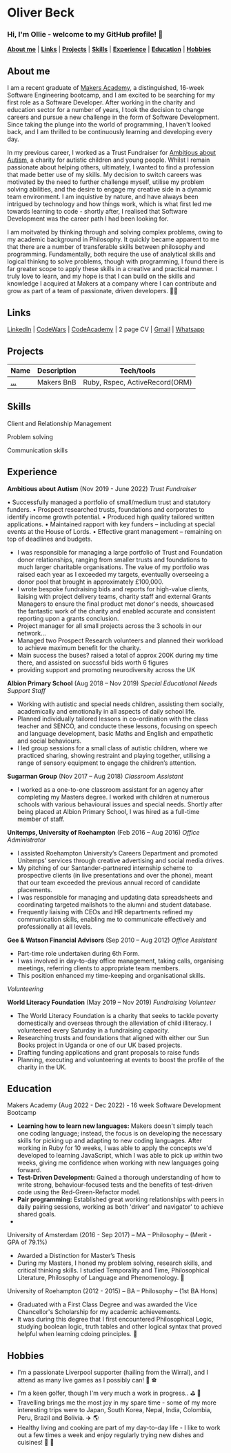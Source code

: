 # Oliver Beck

### Hi, I'm Ollie - welcome to my GitHub profile! 👋

[**About me**](#about-me) | [**Links**](#links) | [**Projects**](#projects) | [**Skills**](#skills) | [**Experience**](#experience) | [**Education**](#education) | [**Hobbies**](#hobbies)

## About me

I am a recent graduate of [Makers Academy](https://makers.tech/), a distinguished, 16-week Software Engineering bootcamp, and I am excited to be searching for my first role as a Software Developer. After working in the charity and education sector for a number of years, I took the decision to change careers and pursue a new challenge in the form of Software Development. Since taking the plunge into the world of programming, I haven't looked back, and I am thrilled to be continuously learning and developing every day. 

In my previous career, I worked as a Trust Fundraiser for [Ambitious about Autism](https://www.ambitiousaboutautism.org.uk/), a charity for autistic children and young people. Whilst I remain passionate about helping others, ultimately, I wanted to find a profession that made better use of my skills. My decision to switch careers was motivated by the need to further challenge myself, utilise my problem solving abilities, and the desire to engage my creative side in a dynamic team environment. I am inquistive by nature, and have always been intrigued by technology and how things work, which is what first led me towards learning to code - shortly after, I realised that Software Development was the career path I had been looking for.

I am moitvated by thinking through and solving complex problems, owing to my academic background in Philosophy. It quickly became apparent to me that there are a number of transferable skills between philosophy and programming. Fundamentally, both require the use of analytical skills and logical thinkng to solve problems, though with programming, I found there is far greater scope to apply these skills in a creative and practical manner. I truly love to learn, and my hope is that I can build on the skills and knowledge I acquired at Makers at a company where I can contribute and grow as part of a team of passionate, driven developers. 🧑‍💻 

## Links 

[LinkedIn](https://www.linkedin.com/in/oliver-beck-a09077115/) | [CodeWars](https://www.codewars.com/users/Ollie__B) | [CodeAcademy](https://www.codecademy.com/profiles/Ollie__B) | 2 page CV | [Gmail](mailto:oliver.h.beck1@gmail.com) | [Whatsapp](https://api.whatsapp.com/send?phone=447891605718)

## Projects

| Name                         | Description             | Tech/tools             |
| ---------------------------- | ----------------------- | ---------------------- |
**[...](...)** | Makers BnB | Ruby, Rspec, ActiveRecord(ORM) |

## Skills

Client and Relationship Management

Problem solving

Communication skills



## Experience

**Ambitious about Autism** (Nov 2019 - June 2022)
*Trust Fundraiser*

• Successfully managed a portfolio of small/medium trust and statutory funders.
• Prospect researched trusts, foundations and corporates to identify income growth potential.
• Produced high quality tailored written applications.
• Maintained rapport with key funders – including at special events at the House of Lords.
• Effective grant management – remaining on top of deadlines and budgets.

- I was responsible for managing a large portfolio of Trust and Foundation donor relationships, ranging from smaller trusts and foundations to much larger charitable organisations. The value of my portfolio was raised each year as I exceeded my targets, eventually overseeing a donor pool that brought in approximately £100,000.
- I wrote bespoke fundraising bids and reports for high-value clients, liaising with project delivery teams, charity staff and external Grants Managers to ensure the final product met donor's needs, showcased the fantastic work of the charity and enabled accurate and consistent reporting upon a grants conclusion.
- Project manager for all small projects across the 3 schools in our network...
- Managed two Prospect Research volunteers and planned their workload to achieve maximum benefit for the charity.
- Main success the buses? raised a total of approx 200K during my time there, and assisted on succssful bids worth 6 figures 
-  providing support and promoting neurodiversity across the UK




**Albion Primary School** (Aug 2018 – Nov 2019)
*Special Educational Needs Support Staff*
- Working with autistic and special needs children, assisting them socially,
academically and emotionally in all aspects of daily school life.
- Planned individually tailored lessons in co-ordination with the class teacher and SENCO, and conducte these lessons, focusing on speech and language development, basic
Maths and English and empathetic and social behaviours.
- I led group sessions for a small class of autistic children, where we practiced sharing, showing restraint and playing together, utilising a range of sensory equipment to engage the children’s attention.

**Sugarman Group** (Nov 2017 – Aug 2018)
*Classroom Assistant*
- I worked as a one-to-one classroom assistant for an agency after completing my Masters degree. I worked with children at numerous schools with various behavioural issues and special needs. Shortly after being placed at Albion Primary School, I was hired as a full-time member of staff.

**Unitemps, University of Roehampton** (Feb 2016 – Aug 2016)
*Office Administrator*
- I assisted Roehampton University’s Careers Department and promoted Unitemps’ services
through creative advertising and social media drives.
- My pitching of our Santander-partnered internship scheme to prospective clients (in live presentations and over the phone), meant that our team exceeded the previous annual record of candidate placements.
- I was responsible for managing and updating data spreadsheets and coordinating targeted mailshots to the alumni and student database.
- Frequently liaising with CEOs and HR departments refined my communication skills, enabling
me to communicate effectively and professionally at all levels.

**Gee & Watson Financial Advisors** (Sep 2010 – Aug 2012)
*Office Assistant*
- Part-time role undertaken during 6th Form.
- I was involved in day-to-day office management, taking calls, organising meetings, referring clients to appropriate team members.
- This position enhanced my time-keeping and organisational skills.

*Volunteering*

**World Literacy Foundation** (May 2019 – Nov 2019)
*Fundraising Volunteer*
- The World Literacy Foundation is a charity that seeks to tackle poverty domestically and
overseas through the alleviation of child illiteracy. I volunteered every Saturday in a
fundraising capacity.
- Researching trusts and foundations that aligned with either our Sun Books project in Uganda or one of our UK based projects.
- Drafting funding applications and grant proposals to raise funds
- Planning, executing  and volunteering at events to boost the profile of the charity in the UK.

## Education

Makers Academy (Aug 2022 - Dec 2022) - 16 week Software Development Bootcamp
- **Learning how to learn new languages:** Makers doesn't simply teach one coding language; instead, the focus is on developing the necessary skills for picking up and adapting to new coding languages. After working in Ruby for 10 weeks, I was able to apply the concepts we'd developed to learning JavaScript, which I was able to pick up within two weeks, giving me confidence when working with new languages going forward.
- **Test-Driven Development:** Gained a thorough understanding of how to write strong, behaviour-focused tests and the benefits of test-driven code using the Red-Green-Refactor model.
- **Pair programming:** Established great working relationships with peers in daily pairing sessions, working as both 'driver' and navigator' to achieve shared goals.
- 

University of Amsterdam (2016 - Sep 2017) – MA – Philosophy – (Merit - GPA of 79.1%) 
- Awarded a Distinction for Master’s Thesis 
- During my Masters, I honed my problem solving, research skills, and critical thinking skills. I studied Temporality and Time, Philosophical Literature, Philosophy of Language and Phenomenology. 🧠

University of Roehampton (2012 - 2015) – BA – Philosophy – (1st BA Hons)
- Graduated with a First Class Degree and was awarded the Vice Chancellor's Scholarship for my academic achievements. 
- It was during this degree that I first encountered Philosophical Logic, studying boolean logic, truth tables and other logical syntax that proved helpful when learning cdoing principles. 🧮

## Hobbies

- I'm a passionate Liverpool supporter (hailing from the Wirral), and I attend as many live games as I possibly can! 🔴 ⚽
- I'm a keen golfer, though I'm very much a work in progress.. ⛳ 🐯
- Travelling brings me the most joy in my spare time - some of my more interesting trips were to Japan, South Korea, Nepal, India, Colombia, Peru, Brazil and Bolivia. ✈️ 🌎 
- Healthy living and cooking are part of my day-to-day life - I like to work out a few times a week and enjoy regularly trying new dishes and cuisines! 🏃 🍴
